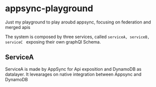 # appsync-playground
Just my playground to play aroubd appsync, focusing on federation and merged apis

The system is composed by three services, called `serviceA, serviceB, serviceC ` exposing their own graphQl Schema.

## ServiceA
ServiceA is made by AppSync for Api exposition and DynamoDB as datalayer. It levearages on native integration between Appsync and DynamoDB
